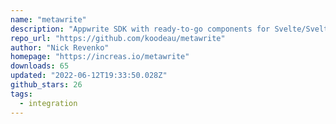 ```yaml
---
name: "metawrite"
description: "Appwrite SDK with ready-to-go components for Svelte/SvelteKit."
repo_url: "https://github.com/koodeau/metawrite"
author: "Nick Revenko"
homepage: "https://increas.io/metawrite"
downloads: 65
updated: "2022-06-12T19:33:50.028Z"
github_stars: 26
tags: 
  - integration
---
```

